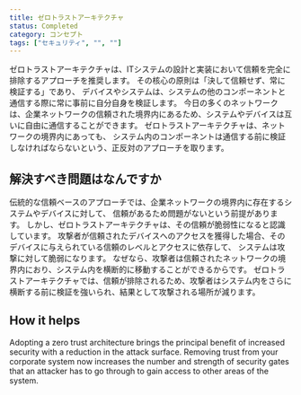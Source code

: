 ```yaml
---
title: ゼロトラストアーキテクチャ
status: Completed
category: コンセプト
tags: ["セキュリティ", "", ""]
---
```


ゼロトラストアーキテクチャは、ITシステムの設計と実装において信頼を完全に排除するアプローチを推奨します。
その核心の原則は「決して信頼せず、常に検証する」であり、
デバイスやシステムは、システムの他のコンポーネントと通信する際に常に事前に自分自身を検証します。
今日の多くのネットワークは、企業ネットワークの信頼された境界内にあるため、システムやデバイスは互いに自由に通信することができます。
ゼロトラストアーキテクチャは、ネットワークの境界内にあっても、
システム内のコンポーネントは通信する前に検証しなければならないという、正反対のアプローチを取ります。

## 解決すべき問題はなんですか

伝統的な信頼ベースのアプローチでは、企業ネットワークの境界内に存在するシステムやデバイスに対して、
信頼があるため問題がないという前提があります。
しかし、ゼロトラストアーキテクチャは、その信頼が脆弱性になると認識しています。
攻撃者が信頼されたデバイスへのアクセスを獲得した場合、そのデバイスに与えられている信頼のレベルとアクセスに依存して、
システムは攻撃に対して脆弱になります。
なぜなら、攻撃者は信頼されたネットワークの境界内におり、システム内を横断的に移動することができるからです。
ゼロトラストアーキテクチャでは、信頼が排除されるため、攻撃者はシステム内をさらに横断する前に検証を強いられ、結果として攻撃される場所が減ります。

## How it helps

Adopting a zero trust architecture brings the principal benefit of increased security
with a reduction in the attack surface.
Removing trust from your corporate system now increases the number and strength of security gates
that an attacker has to go through to gain access to other areas of the system.
